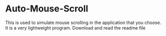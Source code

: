 # Auto-Mouse-Scroll
This is used to simulate mouse scrolling in the application that you choose. It is a very lightweight program. Download and read the readme file
